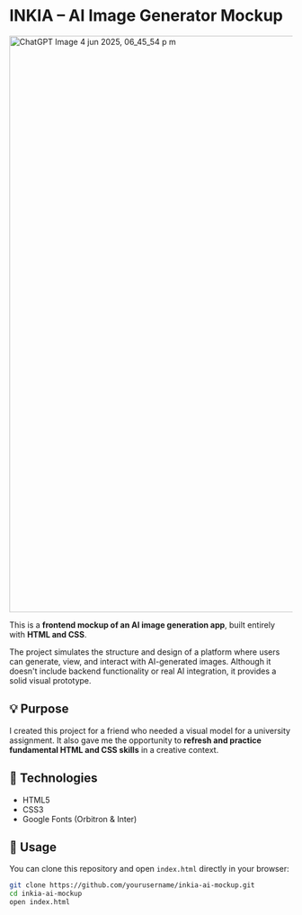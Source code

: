 # INKIA – AI Image Generator Mockup

<img width="1024" height="1024" alt="ChatGPT Image 4 jun 2025, 06_45_54 p m" src="https://github.com/user-attachments/assets/19c51aba-8e94-46e8-bc12-c5a843451af9" />

This is a **frontend mockup of an AI image generation app**, built entirely with **HTML and CSS**.

The project simulates the structure and design of a platform where users can generate, view, and interact with AI-generated images. Although it doesn't include backend functionality or real AI integration, it provides a solid visual prototype.

## 💡 Purpose

I created this project for a friend who needed a visual model for a university assignment. It also gave me the opportunity to **refresh and practice fundamental HTML and CSS skills** in a creative context.

## 📁 Technologies

- HTML5
- CSS3
- Google Fonts (Orbitron & Inter)

## 🔧 Usage

You can clone this repository and open `index.html` directly in your browser:

```bash
git clone https://github.com/yourusername/inkia-ai-mockup.git
cd inkia-ai-mockup
open index.html
```
